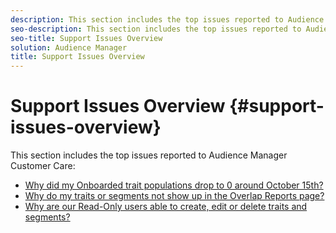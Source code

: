 ```yaml
---
description: This section includes the top issues reported to Audience Manager Customer Care.
seo-description: This section includes the top issues reported to Audience Manager Customer Care.
seo-title: Support Issues Overview
solution: Audience Manager
title: Support Issues Overview
---
```


# Support Issues Overview {#support-issues-overview}

This section includes the top issues reported to Audience Manager Customer Care:

* [Why did my Onboarded trait populations drop to 0 around October 15th?](/help/using/support-issues/why-did-my-onboarded-trait-populations-drop-to-0-around-october.md)
* [Why do my traits or segments not show up in the Overlap Reports page?](/help/using/support-issues/why-do-my-traits-or-segments-not-show-up-in-the-overlap-reports.md)
* [Why are our Read-Only users able to create, edit or delete traits and segments?](/help/using/support-issues/aam-read-only-users-create-delete-traits-segments.md)